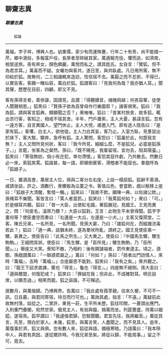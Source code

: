 

## 聊齋志異

##### 聊齋志異
　　`狐諧`

* * *

萬福，字子祥，博興人也。幼業儒，家少有而運殊蹇，行年二十有奇，尚不能掇一芹。鄉中澆俗，多報富戶役，長厚者至碎破其家。萬適報充役，懼而逃，如濟南，稅居逆旅。夜有奔女，顏色頗麗，萬悅而私之，請其姓氏。女自言：「實狐，但不為君祟耳。」萬喜而不疑。女囑勿與客共，遂日至，與共臥處。凡日用所需，無不仰給於狐。居無何，二三相識輒來造訪，恆信宿不去。萬厭之而不忍拒，不得已，以實告客。客願一睹仙容，萬白於狐。狐謂客曰：「見我何為哉？我亦猶人耳。」聞其聲，歷歷在目前，四顧，即又不見。

客有孫得言者，善俳謔，固請見，且謂：「得聽嬌音，魂魄飛越；何吝容華，徒使人聞聲相思。」狐笑曰：「賢孫子欲為高曾母作行樂圖耶？」諸客俱笑。狐曰：「我為狐，請與客言狐典，頗願聞之否？」衆唯唯。狐曰：「昔某村旅舍，故多狐，輒出祟行客，客知之，相戒不宿其舍。半年，門戶蕭索，主人大憂，甚諱言狐。忽有一遠方客，自言異國人，望門休止。主人大悅，甫邀入門，即有途人陰告曰：『是家有狐。』客懼，白主人，欲他徙。主人力白其妄，客乃止。入室方臥，見羣鼠出於牀下，客大駭，驟奔，急呼有狐。主人驚問，客怨曰：『狐巢於此，何誑我言無？』主人又問所見何狀，客曰：『我今所見，細細么麼，不是狐兒，必當是狐孫子。』」言罷，坐客為之粲然。孫曰，「既不賜見，我輩留宿，宜勿去，阻其陽臺。」狐笑曰：「寄宿無妨，倘小有迕犯，幸勿滯懷。」客恐其惡作劇，乃共散去。然數日必一來，索狐笑罵。狐諧甚，每一語，即顛倒賓客，滑稽者不能屈也。羣戲呼為「狐娘子」。

一日，置酒高會，萬居主人位，孫與二客分左右座，上設一榻屈狐。狐辭不善酒。咸請坐談，許之。酒數行，衆擲骰為瓜蔓之令。客值瓜色，會當飲，戲以觥移上座曰：「狐娘子大清醒，暫借一觴。」狐笑曰：「我故不飲。願陳一典，以佐諸公飲。」孫掩耳不樂聞。客皆言曰：「罵人者當罰。」狐笑曰：「我罵狐何如？」衆曰：「可。」於是傾耳共聽。狐曰：「昔一大臣，出使紅毛國，著狐腋冠，見國王。王見而異之，問：『何皮毛，溫厚乃爾？』大臣以狐對。王言：此物生平未曾得聞。狐字字畫何等？使臣書空而奏曰：『右邊是一大瓜，左邊是一小犬。』」主客又復鬨堂。二客，陳氏兄弟，一名所見，一名所聞。見孫大窘，乃曰：「雄狐何在，而縱雌流毒若此？」狐曰：「適一典，談猶未終，遂為羣吠所亂，請終之。國王見使臣乘一騾，甚異之。使臣告曰：『此馬之所生。』又大異之。使臣曰：『中國馬生騾，騾生駒駒。』王細問其狀。使臣曰：『馬生騾，是「臣所見」；騾生駒駒，乃「臣所聞」。』」舉座又大笑。衆知不敵，乃相約：後有開謔端者，罰作東道主。頃之，酒酣，孫戲謂萬曰：「一聯請君屬之。」萬曰：「何如？」孫曰：「妓者出門訪情人，來時『萬福』，去時『萬福』。」合座屬思不能對。狐笑曰：「我有之矣。」衆共聽之。曰：「龍王下詔求直諫，鱉也『得言』，龜也『得言』。」四座無不絕倒。孫大恚曰：「適與爾盟，何復犯戒？」狐笑曰：「罪誠在我；但非此，不成確對耳。明旦設席，以贖吾過。」相笑而罷。狐之詼諧，不可殫述。

居數月，與萬偕歸。乃博興界。告萬曰：「我此處有葭莩親，往來久梗，不可不一訊。日且暮，與君同寄宿，待旦而行可也。」萬詢其處，指言：「不遠。」萬疑前此故無村落，姑從之。二里許，果見一莊，生平所未歷。狐往叩關，一蒼頭出應門。入則重門疊閣，宛然世家。俄見主人，有翁與媼，揖萬而坐。列筵豐盛，待萬以姻婭，遂宿焉。狐早謂曰：「我遽偕君歸，恐駭聞聽。君宜先往，我將繼至。」萬從其言，先至，預白於家人。未幾，狐至。與萬言笑，人盡聞之，而不見其人。逾年，萬復事於濟，狐又與俱。忽有數人來，狐從與語，備極寒暄。乃語萬曰：「我本陝中人，與君有夙因，遂從爾許時。今我兄弟至矣。將從以歸，不能周事。」留之不可，竟去。

* * *

